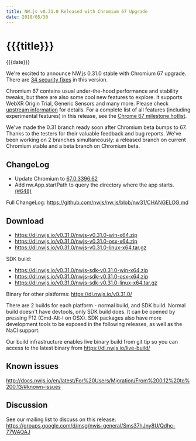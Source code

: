 ```yaml
---
title: NW.js v0.31.0 Released with Chromium 67 Upgrade
date: 2018/05/30
---
```

# {{{title}}}
{{{date}}}

We're excited to announce NW.js 0.31.0 stable with Chromium 67 upgrade. There are [34 security fixes](https://chromereleases.googleblog.com/2018/05/stable-channel-update-for-desktop_58.html) in this version.

Chromium 67 contains usual under-the-hood performance and stability tweaks, but there are also some cool new features to explore. It supports WebXR Origin Trial, Generic Sensors and many more. Please check [upstream information](https://blog.chromium.org/2018/04/chrome-67-beta-webxr-origin-trial.html) for details. For a complete list of all features (including experimental features) in this release, see the [Chrome 67 milestone hotlist](https://www.chromestatus.com/features#milestone=67).

We've made the 0.31 branch ready soon after Chromium beta bumps to 67. Thanks to the testers for their valuable feedback and bug reports. We've been working on 2 branches simultaneously: a released branch on current Chromium stable and a beta branch on Chromium beta.

## ChangeLog

- Update Chromium to [67.0.3396.62](https://chromereleases.googleblog.com/2018/05/stable-channel-update-for-desktop_58.html)
- Add nw.App.startPath to query the directory where the app starts. [(#648)](https://github.com/nwjs/nw.js/issues/648)

Full ChangeLog: https://github.com/nwjs/nw.js/blob/nw31/CHANGELOG.md

## Download 

* https://dl.nwjs.io/v0.31.0/nwjs-v0.31.0-win-x64.zip 
* https://dl.nwjs.io/v0.31.0/nwjs-v0.31.0-osx-x64.zip 
* https://dl.nwjs.io/v0.31.0/nwjs-v0.31.0-linux-x64.tar.gz 

SDK build: 
* https://dl.nwjs.io/v0.31.0/nwjs-sdk-v0.31.0-win-x64.zip 
* https://dl.nwjs.io/v0.31.0/nwjs-sdk-v0.31.0-osx-x64.zip 
* https://dl.nwjs.io/v0.31.0/nwjs-sdk-v0.31.0-linux-x64.tar.gz 

Binary for other platforms: https://dl.nwjs.io/v0.31.0/ 

There are 2 builds for each platform - normal build, and SDK build. Normal build doesn't have devtools, only SDK build does. lt can be opened by pressing F12 (Cmd-Alt-I on OSX). SDK packages also have more development tools to be exposed in the following releases, as well as the NaCl support.

Our build infrastructure enables live binary build from git tip so you can access to the latest binary from https://dl.nwjs.io/live-build/ 

## Known issues 
 
http://docs.nwjs.io/en/latest/For%20Users/Migration/From%200.12%20to%200.13/#known-issues

## Discussion

See our mailing list to discuss on this release: https://groups.google.com/d/msg/nwjs-general/Sms37hJny8U/Qdhc-77WAQAJ
